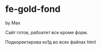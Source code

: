 # fe-gold-fond

by Max

Сайт готов, рабоатет все кроме форм.

Подкоректирова ко1д во всех файлах html